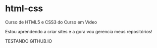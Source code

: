 # html-css
 Curso de HTML5 e CSS3 do Curso em Vídeo

Estou aprendendo a criar sites e a gora vou gerencia meus repositórios!

TESTANDO GITHUB.IO